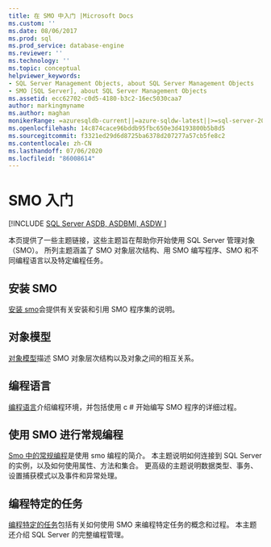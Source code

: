 ```yaml
---
title: 在 SMO 中入门 |Microsoft Docs
ms.custom: ''
ms.date: 08/06/2017
ms.prod: sql
ms.prod_service: database-engine
ms.reviewer: ''
ms.technology: ''
ms.topic: conceptual
helpviewer_keywords:
- SQL Server Management Objects, about SQL Server Management Objects
- SMO [SQL Server], about SQL Server Management Objects
ms.assetid: ecc62702-c0d5-4180-b3c2-16ec5030caa7
author: markingmyname
ms.author: maghan
monikerRange: =azuresqldb-current||=azure-sqldw-latest||>=sql-server-2016||=sqlallproducts-allversions||>=sql-server-linux-2017||=azuresqldb-mi-current
ms.openlocfilehash: 14c874cace96bddb95fbc650e3d4193800b5b8d5
ms.sourcegitcommit: f3321ed29d6d8725ba6378d207277a57cb5fe8c2
ms.contentlocale: zh-CN
ms.lasthandoff: 07/06/2020
ms.locfileid: "86008614"
---
```

# <a name="getting-started-in-smo"></a>SMO 入门
[!INCLUDE [SQL Server ASDB, ASDBMI, ASDW ](../../includes/applies-to-version/sql-asdb-asdbmi-asa.md)]

本页提供了一些主题链接，这些主题旨在帮助你开始使用 SQL Server 管理对象（SMO）。 所列主题涵盖了 SMO 对象层次结构、用 SMO 编写程序、SMO 和不同编程语言以及特定编程任务。  
 
## <a name="installing-smo"></a>安装 SMO
[安装 smo](installing-smo.md)会提供有关安装和引用 SMO 程序集的说明。

## <a name="object-model"></a>对象模型  
[对象模型](../../relational-databases/server-management-objects-smo/smo-object-model.md)描述 SMO 对象层次结构以及对象之间的相互关系。  
  
## <a name="programming-languages"></a>编程语言  
[编程语言](../../relational-databases/server-management-objects-smo/smo-programming-languages.md)介绍编程环境，并包括使用 c # 开始编写 SMO 程序的详细过程。  
  
## <a name="general-programming-in-smo"></a>使用 SMO 进行常规编程  
[Smo 中的常规编程](../../relational-databases/server-management-objects-smo/create-program/creating-smo-programs.md)是使用 smo 编程的简介。 本主题说明如何连接到 SQL Server 的实例，以及如何使用属性、方法和集合。 更高级的主题说明数据类型、事务、设置捕获模式以及事件和异常处理。  
  
## <a name="programming-specific-tasks"></a>编程特定的任务  
[编程特定的任务](../../relational-databases/server-management-objects-smo/tasks/programming-specific-tasks.md)包括有关如何使用 SMO 来编程特定任务的概念和过程。 本主题还介绍 SQL Server 的完整编程管理。  
  
  
